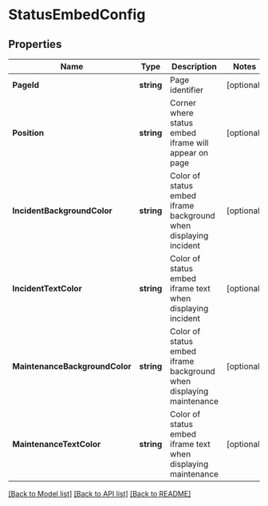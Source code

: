 # StatusEmbedConfig

## Properties
Name | Type | Description | Notes
------------ | ------------- | ------------- | -------------
**PageId** | **string** | Page identifier | [optional] 
**Position** | **string** | Corner where status embed iframe will appear on page | [optional] 
**IncidentBackgroundColor** | **string** | Color of status embed iframe background when displaying incident | [optional] 
**IncidentTextColor** | **string** | Color of status embed iframe text when displaying incident | [optional] 
**MaintenanceBackgroundColor** | **string** | Color of status embed iframe background when displaying maintenance | [optional] 
**MaintenanceTextColor** | **string** | Color of status embed iframe text when displaying maintenance | [optional] 

[[Back to Model list]](../README.md#documentation-for-models) [[Back to API list]](../README.md#documentation-for-api-endpoints) [[Back to README]](../README.md)


